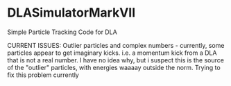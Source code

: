 # DLASimulatorMarkVII
Simple Particle Tracking Code for DLA

CURRENT ISSUES: Outlier particles and complex numbers - currently, some particles appear to get imaginary kicks. i.e. a momentum kick from a DLA that is not a real number. I have no idea why, but i suspect this is the source of the "outlier" particles, with energies waaaay outside the norm. Trying to fix this problem currently